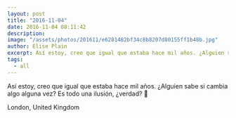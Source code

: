 ```yaml
---
layout: post
title: "2016-11-04"
date: 2016-11-04 08:11:42
description: 
image: "/assets/photos/201611/e6281482bf34c8b8207d80155ff1b48b.jpg"
author: Elise Plain
excerpt: Así estoy, creo que igual que estaba hace mil años. ¿Alguien sabe si cambia algo alguna vez? Es todo una ilusión, ¿verdad? 🍂
tags: 
  - all
---
```


Así estoy, creo que igual que estaba hace mil años. ¿Alguien sabe si cambia algo alguna vez? Es todo una ilusión, ¿verdad? 🍂
<p></p>
London, United Kingdom